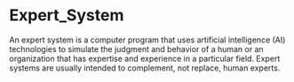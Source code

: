 # Expert_System
An expert system is a computer program that uses artificial intelligence (AI) technologies to simulate the judgment and behavior of a human or an organization that has expertise and experience in a particular field. Expert systems are usually intended to complement, not replace, human experts.
